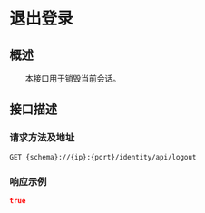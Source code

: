 # 退出登录
## 概述
&emsp;&emsp;本接口用于销毁当前会话。

## 接口描述
### 请求方法及地址

```
GET {schema}://{ip}:{port}/identity/api/logout
```

### 响应示例

```json
true
```